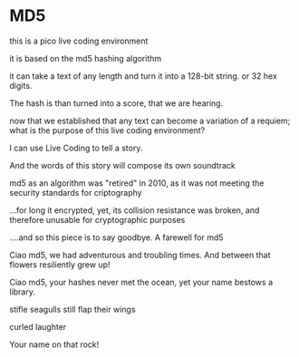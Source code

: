 # MD5

this is a pico live coding environment

it is based on the md5 hashing algorithm

it can take a text of any length and turn it into a 128-bit string. or 32 hex digits.

The hash is than turned into a score, that we are hearing.

now that we established that any text can become a variation of a requiem; what is the purpose of this live coding environment?

I can use Live Coding to tell a story.

And the words of this story will compose its own soundtrack

md5 as an algorithm was "retired" in 2010, as it was not meeting the security standards for criptography

...for long it encrypted, yet, its collision resistance was broken, and therefore unusable for cryptographic purposes

....and so this piece is to say goodbye. A farewell for md5

Ciao md5, we had adventurous and troubling times. And between that flowers resiliently grew up!

Ciao md5, your hashes never met the ocean, yet your name bestows a library.

stifle seagulls still flap their wings

curled laughter

Your name on that rock!

